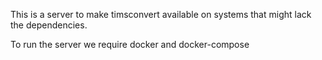 This is a server to make timsconvert available on systems that might lack the dependencies.

To run the server we require docker and docker-compose

```

```